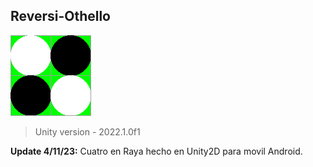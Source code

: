 ## Reversi-Othello

![](https://github.com/camilo1962/Othello-2D/blob/main/Assets/images/logo.png)

> Unity version - 2022.1.0f1

**Update 4/11/23:** Cuatro en Raya hecho en Unity2D para movil Android.
